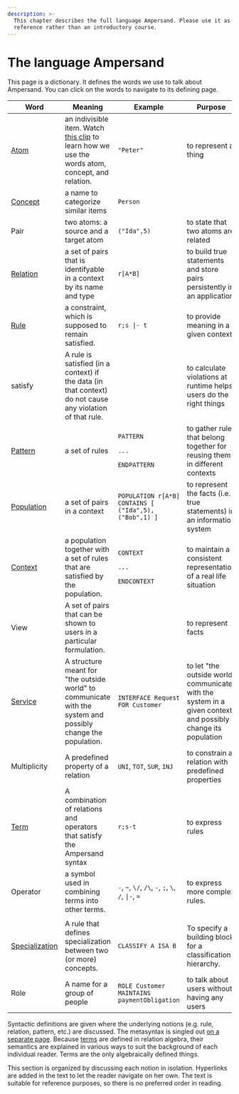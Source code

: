 ```yaml
---
description: >-
  This chapter describes the full language Ampersand. Please use it as a
  reference rather than an introductory course.
---
```


# The language Ampersand

This page is a dictionary. It defines the words we use to talk about Ampersand. You can click on the words to navigate to its defining page.

| Word                                               | Meaning                                                                                                                                                    | Example                                                                           | Purpose                                                                                                      |
| -------------------------------------------------- | ---------------------------------------------------------------------------------------------------------------------------------------------------------- | --------------------------------------------------------------------------------- | ------------------------------------------------------------------------------------------------------------ |
| [Atom](atoms.md)                                   | an indivisible item. Watch [this clip](https://player.ou.nl/wowzaportlets/#!production/Cq0M1nv) to learn how we use the words atom, concept, and relation. | `"Peter"`                                                                         | to represent a thing                                                                                         |
| [Concept](../syntax#the-concept-statement)         | a name to categorize similar items                                                                                                                         | `Person`                                                                          |                                                                                                              |
| Pair                                               | two atoms: a source and a target atom                                                                                                                      | `("Ida",5)`                                                                       | to state that two atoms are related                                                                          |
| [Relation](../syntax#the-relation-statement)       | a set of pairs that is identifyable in a context by its name and type                                                                                      | `r[A*B]`                                                                          | to build true statements and store pairs persistently in an application                                      |
| [Rule](../syntax#the-rule-statement)               | a constraint, which is supposed to remain satisfied.                                                                                                       | `r;s \|- t`                                                                       | to provide meaning in a given context                                                                        |
| satisfy                                            | A rule is satisfied (in a context) if the data (in that context) do not cause any violation of that rule.                                                  |                                                                                   | to calculate violations at runtime helps users do the right things                                           |
| [Pattern](../syntax#the-pattern-statement)         | a set of rules                                                                                                                                             | <p><code>PATTERN</code></p><p> <code>...</code></p><p><code>ENDPATTERN</code></p> | to gather rules that belong together for reusing them in different contexts                                  |
| [Population](../syntax#the-population-statement)   | a set of pairs in a context                                                                                                                                | `POPULATION r[A*B] CONTAINS [ ("Ida",5), ("Bob",1) ]`                             | to represent the facts (i.e. true statements) in an information system                                       |
| [Context](../syntax#the-context-statement)         | a population together with a set of rules that are satisfied by the population.                                                                            | <p><code>CONTEXT</code></p><p> <code>...</code></p><p><code>ENDCONTEXT</code></p> | to maintain a consistent representation of a real life situation                                             |
| View                                               | A set of pairs that can be shown to users in a particular formulation.                                                                                     |                                                                                   | to represent facts                                                                                           |
| [Service](../the-interface-statement)              | A structure meant for "the outside world" to communicate with the system and possibly change the population.                                               | `INTERFACE Request FOR Customer`                                                  | to let "the outside world" communicate with the system in a given context and possibly change its population |
| Multiplicity                                       | A predefined property of a relation                                                                                                                        | `UNI`, `TOT`, `SUR`, `INJ`                                                        | to constrain a relation with predefined properties                                                           |
| [Term](terms.md)                                   | A combination of relations and operators that satisfy the Ampersand syntax                                                                                 | `r;s-t`                                                                           | to express rules                                                                                             |
| Operator                                           | a symbol used in combining terms into other terms.                                                                                                         | `-`, `~`, `\/`, `/\`, `-`, `;`, `\`, `/`, `\|-`, `=`                              | to express more complex rules.                                                                               |
|                                                    |                                                                                                                                                            |                                                                                   |                                                                                                              |
| [Specialization](../syntax#the-classify-statement) | A rule that defines specialization between two (or more) concepts.                                                                                         | `CLASSIFY A ISA B`                                                                | To specify a building block for a classification hierarchy.                                                  |
| Role                                               | A name for a group of people                                                                                                                               | `ROLE Customer MAINTAINS paymentObligation`                                       | to talk about users without having any users                                                                 |

Syntactic definitions are given where the underlying notions (e.g. rule, relation, pattern, etc.) are discussed. The metasyntax is singled out [on a separate page](how-to-read-syntax-statements.md). Because [terms](terms.md) are defined in relation algebra, their semantics are explained in various ways to suit the background of each individual reader. Terms are the only algebraically defined things.

This section is organized by discussing each notion in isolation. Hyperlinks are added in the text to let the reader navigate on her own. The text is suitable for reference purposes, so there is no preferred order in reading.
